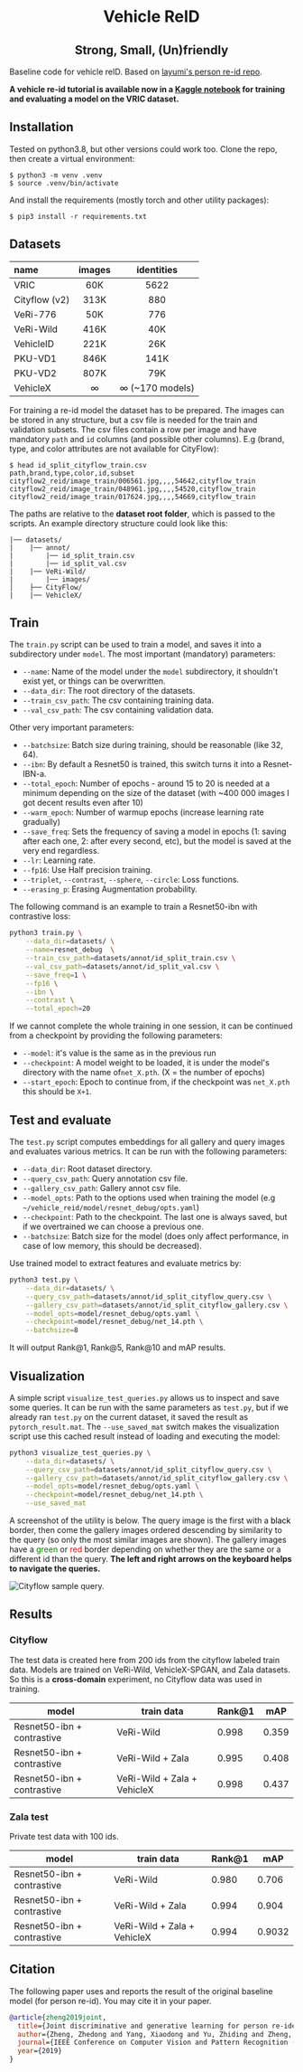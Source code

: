 <h1 align="center"> Vehicle ReID </h1>
<h2 align="center"> Strong, Small, (Un)friendly </h2>

Baseline code for vehicle reID. Based on [layumi's person re-id
repo](https://github.com/layumi/Person_reID_baseline_pytorch).

**A vehicle re-id tutorial is available now in a
[Kaggle notebook](https://www.kaggle.com/code/sosperec/vehicle-reid-tutorial/)
for training and evaluating a model on the VRIC dataset.**

## Installation
Tested on python3.8, but other versions could work too.
Clone the repo, then create a virtual environment:
```
$ python3 -m venv .venv
$ source .venv/bin/activate
```
And install the requirements (mostly torch and other utility packages):
```
$ pip3 install -r requirements.txt
```

## Datasets

| name | images | identities |
| :--- | :---: | :---: |
| VRIC | 60K | 5622 |
| Cityflow (v2) | 313K | 880 |
| VeRi-776 | 50K | 776 |
| VeRi-Wild | 416K | 40K |
| VehicleID | 221K | 26K |
| PKU-VD1 | 846K | 141K |
| PKU-VD2 | 807K | 79K |
| VehicleX | ∞ | ∞ (~170 models) |


For training a re-id model the dataset has to be prepared. The images can be stored in any structure, but a csv file is needed for the train and validation subsets. The csv files contain a row per image and have mandatory `path` and `id` columns (and possible other columns). E.g (brand, type, and color attributes are not available for CityFlow):
```
$ head id_split_cityflow_train.csv 
path,brand,type,color,id,subset
cityflow2_reid/image_train/006561.jpg,,,,54642,cityflow_train
cityflow2_reid/image_train/048961.jpg,,,,54520,cityflow_train
cityflow2_reid/image_train/017624.jpg,,,,54669,cityflow_train
```
The paths are relative to the **dataset root folder**, which is passed to the
scripts. An example directory structure could look like this:
```
|── datasets/
|    |── annot/
|        |── id_split_train.csv
|        |── id_split_val.csv
|    |── VeRi-Wild/
|        |── images/ 
│    ├── CityFlow/
|    |── VehicleX/ 
```

## Train

The `train.py` script can be used to train a model, and saves it into a subdirectory under `model`. The most important (mandatory) parameters:
- `--name`: Name of the model under the `model` subdirectory, it shouldn't exist yet, or things can be overwritten.
- `--data_dir`: The root directory of the datasets. 
- `--train_csv_path`: The csv containing training data.
- `--val_csv_path`: The csv containing validation data.

Other very important parameters:
- `--batchsize`: Batch size during training, should be reasonable (like 32, 64).
- `--ibn`: By default a Resnet50 is trained, this switch turns it into a Resnet-IBN-a.
- `--total_epoch`: Number of epochs - around 15 to 20 is needed at a minimum depending on the size of the dataset (with ~400 000 images I got decent results even after 10)
- `--warm_epoch`: Number of warmup epochs (increase learning rate gradually)
- `--save_freq`: Sets the frequency of saving a model in epochs (1: saving after each one, 2: after every second, etc), but the model is saved at the very end regardless.
- `--lr`: Learning rate.
- `--fp16`: Use Half precision training.
- `--triplet`, `--contrast`, `--sphere`, `--circle`: Loss functions.
- `--erasing_p`: Erasing Augmentation probability.

The following command is an example to train a Resnet50-ibn with contrastive loss:

```bash
python3 train.py \
    --data_dir=datasets/ \
    --name=resnet_debug  \
    --train_csv_path=datasets/annot/id_split_train.csv \
    --val_csv_path=datasets/annot/id_split_val.csv \
    --save_freq=1 \
    --fp16 \
    --ibn \
    --contrast \
    --total_epoch=20
```

If we cannot complete the whole training in one session, it can be continued from a checkpoint by providing the following parameters:
- `--model`: it's value is the same as in the previous run
- `--checkpoint`: A model weight to be loaded, it is under the model's directory with the name of`net_X.pth`. (X = the number of epochs)
- `--start_epoch`: Epoch to continue from, if the checkpoint was `net_X.pth` this should be `X+1`.


## Test and evaluate

The `test.py` script computes embeddings for all gallery and query images and
evaluates various metrics. It can be run with the following parameters:
- `--data_dir`: Root dataset directory.
- `--query_csv_path`: Query annotation csv file.
- `--gallery_csv_path`: Gallery annot csv file.
- `--model_opts`: Path to the options used when training the model (e.g `~/vehicle_reid/model/resnet_debug/opts.yaml`)
- `--checkpoint`: Path to the checkpoint. The last one is always saved, but if we overtrained we can choose a previous one.
- `--batchsize`: Batch size for the model (does only affect performance, in
  case of low memory, this should be decreased).


Use trained model to extract features and evaluate metrics by:

```bash
python3 test.py \
    --data_dir=datasets/ \
    --query_csv_path=datasets/annot/id_split_cityflow_query.csv \
    --gallery_csv_path=datasets/annot/id_split_cityflow_gallery.csv \
    --model_opts=model/resnet_debug/opts.yaml \
    --checkpoint=model/resnet_debug/net_14.pth \
    --batchsize=8
```
It will output Rank@1, Rank@5, Rank@10 and mAP results.

## Visualization

A simple script `visualize_test_queries.py` allows us to inspect and save some
queries. It can be run with the same parameters as `test.py`, but if we
already ran `test.py` on the current dataset, it saved the result as
`pytorch_result.mat`. The `--use_saved_mat` switch makes the visualization
script use this cached result instead of loading and executing the model:

```bash
python3 visualize_test_queries.py \
    --data_dir=datasets/ \
    --query_csv_path=datasets/annot/id_split_cityflow_query.csv \
    --gallery_csv_path=datasets/annot/id_split_cityflow_gallery.csv \
    --model_opts=model/resnet_debug/opts.yaml \
    --checkpoint=model/resnet_debug/net_14.pth \
    --use_saved_mat
```

A screenshot of the utility is below. The query image is the first with a
<span style="color:black">black</span> border, then come the gallery images
ordered descending by similarity to the query (so only the most similar images
are shown). The gallery images have a <span style="color:green">green</span> or <span
style="color:red">red</span> border depending on whether they are the same or
a different id than the query.
**The left and right arrows on the keyboard helps to navigate the queries.**

![Cityflow sample query.](assets/cityflow_sample_query.png)


## Results
### Cityflow 
The test data is created here from 200 ids from the cityflow labeled train data.
Models are trained on VeRi-Wild, VehicleX-SPGAN, and Zala datasets. So this is
a **cross-domain** experiment, no Cityflow data was used in training.

| model | train data | Rank@1 | mAP | 
|---|---|---|---|
| Resnet50-ibn + contrastive | VeRi-Wild | 0.998| 0.359 | 
| Resnet50-ibn + contrastive | VeRi-Wild + Zala | 0.995 | 0.408 |
| Resnet50-ibn + contrastive | VeRi-Wild + Zala + VehicleX | 0.998 |0.437 |

### Zala test
Private test data with 100 ids.

| model | train data | Rank@1 | mAP | 
|---|---|---|---|
| Resnet50-ibn + contrastive | VeRi-Wild | 0.980| 0.706 |
| Resnet50-ibn + contrastive | VeRi-Wild + Zala | 0.994 | 0.904 |
| Resnet50-ibn + contrastive | VeRi-Wild + Zala + VehicleX |0.994 |0.9032 |



## Citation
The following paper uses and reports the result of the original baseline model
(for person re-id). You may cite it in your paper.
```bib
@article{zheng2019joint,
  title={Joint discriminative and generative learning for person re-identification},
  author={Zheng, Zhedong and Yang, Xiaodong and Yu, Zhiding and Zheng, Liang and Yang, Yi and Kautz, Jan},
  journal={IEEE Conference on Computer Vision and Pattern Recognition (CVPR)},
  year={2019}
}
```


